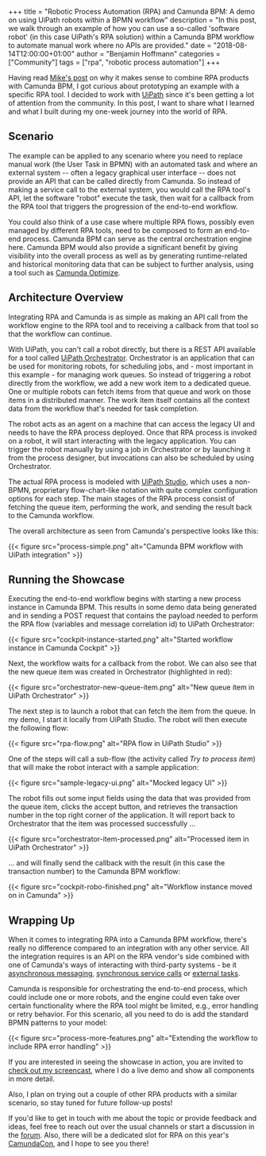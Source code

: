 +++
title = "Robotic Process Automation (RPA) and Camunda BPM: A demo on using UiPath robots within a BPMN workflow"
description = "In this post, we walk through an example of how you can use a so-called 'software robot' (in this case UiPath's RPA solution) within a Camunda BPM workflow to automate manual work where no APIs are provided."
date = "2018-08-14T12:00:00+01:00"
author = "Benjamin Hoffmann"
categories = ["Community"]
tags = ["rpa", "robotic process automation"]
+++

Having read [Mike's post](https://blog.camunda.com/post/2018/05/combining-bpm-rpa-workflow-automation/) on why it makes sense to combine RPA products with Camunda BPM, I got curious about prototyping an example with a specific RPA tool. I decided to work with [UiPath](https://www.uipath.com) since it's been getting a lot of attention from the community. In this post, I want to share what I learned and what I built during my one-week journey into the world of RPA.

## Scenario

The example can be applied to any scenario where you need to replace manual work (the User Task in BPMN) with an automated task and where an external system -- often a legacy graphical user interface -- does not provide an API that can be called directly from Camunda. So instead of making a service call to the external system, you would call the RPA tool's API, let the software "robot" execute the task, then wait for a callback from the RPA tool that triggers the progression of the end-to-end workflow.

You could also think of a use case where multiple RPA flows, possibly even managed by different RPA tools, need to be composed to form an end-to-end process. Camunda BPM can serve as the central orchestration engine here. Camunda BPM would also provide a significant benefit by giving visibility into the overall process as well as by generating runtime-related and historical monitoring data that can be subject to further analysis, using a tool such as [Camunda Optimize](https://camunda.com/products/optimize/).

## Architecture Overview

Integrating RPA and Camunda is as simple as making an API call from the workflow engine to the RPA tool and to receiving a callback from that tool so that the workflow can continue.

With UiPath, you can't call a robot directly, but there is a REST API available for a tool called [UiPath Orchestrator](https://www.uipath.com/orchestrator). Orchestrator is an application that can be used for monitoring robots, for scheduling jobs, and - most important in this example - for managing work queues. So instead of triggering a robot directly from the workflow, we add a new work item to a dedicated queue. One or multiple robots can fetch items from that queue and work on those items in a distributed manner. The work item itself contains all the context data from the workflow that's needed for task completion.

The robot acts as an agent on a machine that can access the legacy UI and needs to have the RPA process deployed. Once that RPA process is invoked on a robot, it will start interacting with the legacy application. You can trigger the robot manually by using a job in Orchestrator or by launching it from the process designer, but invocations can also be scheduled by using Orchestrator.

The actual RPA process is modeled with [UiPath Studio](https://www.uipath.com/studio), which uses a non-BPMN, proprietary flow-chart-like notation with quite complex configuration options for each step. The main stages of the RPA process consist of fetching the queue item, performing the work, and sending the result back to the Camunda workflow.

The overall architecture as seen from Camunda's perspective looks like this:

{{< figure src="process-simple.png" alt="Camunda BPM workflow with UiPath integration" >}}

## Running the Showcase

Executing the end-to-end workflow begins with starting a new process instance in Camunda BPM. This results in some demo data being generated and in sending a POST request that contains the payload needed to perform the RPA flow (variables and message correlation id) to UiPath Orchestrator:

{{< figure src="cockpit-instance-started.png" alt="Started workflow instance in Camunda Cockpit" >}}

Next, the workflow waits for a callback from the robot. We can also see that the new queue item was created in Orchestrator (highlighted in red):

{{< figure src="orchestrator-new-queue-item.png" alt="New queue item in UiPath Orchestrator" >}}

The next step is to launch a robot that can fetch the item from the queue. In my demo, I start it locally from UiPath Studio. The robot will then execute the following flow:

{{< figure src="rpa-flow.png" alt="RPA flow in UiPath Studio" >}}

One of the steps will call a sub-flow (the activity called _Try to process item_) that will make the robot interact with a sample application:

{{< figure src="sample-legacy-ui.png" alt="Mocked legacy UI" >}}

The robot fills out some input fields using the data that was provided from the queue item, clicks the accept button, and retrieves the transaction number in the top right corner of the application. It will report back to Orchestrator that the item was processed successfully ...

{{< figure src="orchestrator-item-processed.png" alt="Processed item in UiPath Orchestrator" >}}

... and will finally send the callback with the result (in this case the transaction number) to the Camunda BPM workflow:

{{< figure src="cockpit-robo-finished.png" alt="Workflow instance moved on in Camunda" >}}

## Wrapping Up

When it comes to integrating RPA into a Camunda BPM workflow, there's really no difference compared to an integration with any other service. All the integration requires is an API on the RPA vendor's side combined with one of Camunda's ways of interacting with third-party systems - be it [asynchronous messaging](https://docs.camunda.org/manual/7.9/reference/bpmn20/events/message-events/), [synchronous service calls](https://docs.camunda.org/manual/7.9/user-guide/process-engine/delegation-code/#java-delegate) or [external tasks](https://docs.camunda.org/manual/7.9/user-guide/process-engine/external-tasks/). 

Camunda is responsible for orchestrating the end-to-end process, which could include one or more robots, and the engine could even take over certain functionality where the RPA tool might be limited, e.g., error handling or retry behavior. For this scenario, all you need to do is add the standard BPMN patterns to your model:

{{< figure src="process-more-features.png" alt="Extending the workflow to include RPA error handling" >}}

If you are interested in seeing the showcase in action, you are invited to [check out my screencast](https://vimeo.com/285802324), where I do a live demo and show all components in more detail.

Also, I plan on trying out a couple of other RPA products with a similar scenario, so stay tuned for future follow-up posts!

If you'd like to get in touch with me about the topic or provide feedback and ideas, feel free to reach out over the usual channels or start a discussion in the [forum](https://forum.camunda.org). Also, there will be a dedicated slot for RPA on this year's [CamundaCon](https://camunda.com/events/camundacon/), and I hope to see you there!
